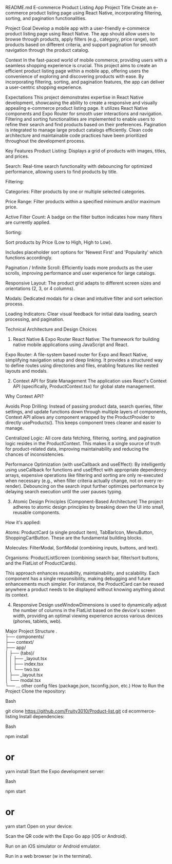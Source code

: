 README.md
E-commerce Product Listing App
Project Title
Create an e-commerce product listing page using React Native, incorporating filtering, sorting, and pagination functionalities.

Project Goal
Develop a mobile app with a user-friendly e-commerce product listing page using React Native. The app should allow users to browse through products, apply filters (e.g., category, price range), sort products based on different criteria, and support pagination for smooth navigation through the product catalog.

Context
In the fast-paced world of mobile commerce, providing users with a seamless shopping experience is crucial. This project aims to create an efficient product listing page within a mobile app, offering users the convenience of exploring and discovering products with ease. By incorporating filtering, sorting, and pagination features, the app can deliver a user-centric shopping experience.

Expectations
This project demonstrates expertise in React Native development, showcasing the ability to create a responsive and visually appealing e-commerce product listing page. It utilizes React Native components and Expo Router for smooth user interactions and navigation. Filtering and sorting functionalities are implemented to enable users to refine their search and find products based on their preferences. Pagination is integrated to manage large product catalogs efficiently. Clean code architecture and maintainable code practices have been prioritized throughout the development process.

Key Features
Product Listing: Displays a grid of products with images, titles, and prices.

Search: Real-time search functionality with debouncing for optimized performance, allowing users to find products by title.

Filtering:

Categories: Filter products by one or multiple selected categories.

Price Range: Filter products within a specified minimum and/or maximum price.

Active Filter Count: A badge on the filter button indicates how many filters are currently applied.

Sorting:

Sort products by Price (Low to High, High to Low).

Includes placeholder sort options for 'Newest First' and 'Popularity' which functions accordingly.

Pagination / Infinite Scroll: Efficiently loads more products as the user scrolls, improving performance and user experience for large catalogs.

Responsive Layout: The product grid adapts to different screen sizes and orientations (2, 3, or 4 columns).

Modals: Dedicated modals for a clean and intuitive filter and sort selection process.

Loading Indicators: Clear visual feedback for initial data loading, search processing, and pagination.

Technical Architecture and Design Choices
1. React Native & Expo Router
React Native: The framework for building native mobile applications using JavaScript and React.

Expo Router: A file-system based router for Expo and React Native, simplifying navigation setup and deep linking. It provides a structured way to define routes using directories and files, enabling features like nested layouts and modals.

2. Context API for State Management
The application uses React's Context API (specifically, ProductContext.tsx) for global state management.

Why Context API?

Avoids Prop Drilling: Instead of passing product data, search queries, filter settings, and update functions down through multiple layers of components, Context API allows any component wrapped by the ProductProvider to directly useProducts(). This keeps component trees cleaner and easier to manage.

Centralized Logic: All core data fetching, filtering, sorting, and pagination logic resides in the ProductContext. This makes it a single source of truth for product-related data, improving maintainability and reducing the chances of inconsistencies.

Performance Optimization (with useCallback and useEffect): By intelligently using useCallback for functions and useEffect with appropriate dependency arrays, expensive operations like filtering and sorting are only re-executed when necessary (e.g., when filter criteria actually change, not on every re-render). Debouncing on the search input further optimizes performance by delaying search execution until the user pauses typing.

3. Atomic Design Principles (Component-Based Architecture)
The project adheres to atomic design principles by breaking down the UI into small, reusable components.

How it's applied:

Atoms: ProductCard (a single product item), TabBarIcon, MenuButton, ShoppingCartButton. These are the fundamental building blocks.

Molecules: FilterModal, SortModal (combining inputs, buttons, and text).

Organisms: ProductListScreen (combining search bar, filter/sort buttons, and the FlatList of ProductCards).

This approach enhances reusability, maintainability, and scalability. Each component has a single responsibility, making debugging and future enhancements much simpler. For instance, the ProductCard can be reused anywhere a product needs to be displayed without knowing anything about its context.

4. Responsive Design
useWindowDimensions is used to dynamically adjust the number of columns in the FlatList based on the device's screen width, providing an optimal viewing experience across various devices (phones, tablets, web).

Major Project Structure
.                
├── components/             
├── context/                
├── app/                   
│   ├── (tabs)/            
│   │   ├── _layout.tsx     
│   │   ├── index.tsx       
│   │   └── two.tsx         
│   ├── _layout.tsx         
│   └── modal.tsx          
└── ... other config files (package.json, tsconfig.json, etc.)
How to Run the Project
Clone the repository:

Bash

git clone https://github.com/Fruity3010/Product-list.git
cd ecommerce-listing
Install dependencies:

Bash

npm install
# or
yarn install
Start the Expo development server:

Bash

npm start
# or
yarn start
Open on your device:

Scan the QR code with the Expo Go app (iOS or Android).

Run on an iOS simulator or Android emulator.

Run in a web browser (w in the terminal).
